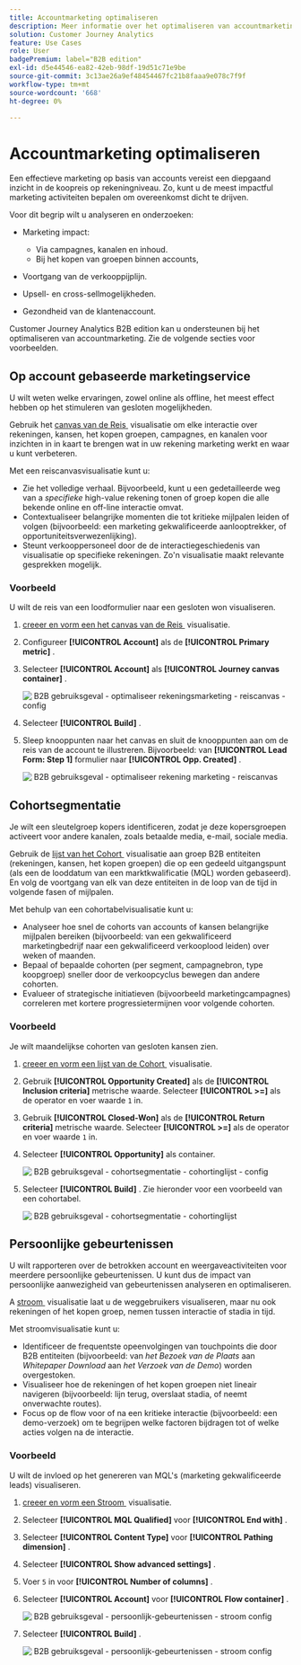 ```yaml
---
title: Accountmarketing optimaliseren
description: Meer informatie over het optimaliseren van accountmarketing met de Customer Journey Analytics B2B edition.
solution: Customer Journey Analytics
feature: Use Cases
role: User
badgePremium: label="B2B edition"
exl-id: d5e44546-ea82-42eb-98df-19d51c71e9be
source-git-commit: 3c13ae26a9ef48454467fc21b8faaa9e078c7f9f
workflow-type: tm+mt
source-wordcount: '668'
ht-degree: 0%

---
```


# Accountmarketing optimaliseren

Een effectieve marketing op basis van accounts vereist een diepgaand inzicht in de koopreis op rekeningniveau. Zo, kunt u de meest impactful marketing activiteiten bepalen om overeenkomst dicht te drijven.

Voor dit begrip wilt u analyseren en onderzoeken:

* Marketing impact:

   * Via campagnes, kanalen en inhoud.
   * Bij het kopen van groepen binnen accounts,

* Voortgang van de verkooppijplijn.
* Upsell- en cross-sellmogelijkheden.
* Gezondheid van de klantenaccount.


Customer Journey Analytics B2B edition kan u ondersteunen bij het optimaliseren van accountmarketing. Zie de volgende secties voor voorbeelden.


## Op account gebaseerde marketingservice

U wilt weten welke ervaringen, zowel online als offline, het meest effect hebben op het stimuleren van gesloten mogelijkheden.

Gebruik het [&#x200B; canvas van de Reis &#x200B;](/help/analysis-workspace/visualizations/journey-canvas/journey-canvas.md) visualisatie om elke interactie over rekeningen, kansen, het kopen groepen, campagnes, en kanalen voor inzichten in in kaart te brengen wat in uw rekening marketing werkt en waar u kunt verbeteren.

Met een reiscanvasvisualisatie kunt u:

* Zie het volledige verhaal. Bijvoorbeeld, kunt u een gedetailleerde weg van a *specifieke* high-value rekening tonen of groep kopen die alle bekende online en off-line interactie omvat.
* Contextualiseer belangrijke momenten die tot kritieke mijlpalen leiden of volgen (bijvoorbeeld: een marketing gekwalificeerde aanlooptrekker, of opportuniteitsverwezenlijking).
* Steunt verkooppersoneel door de de interactiegeschiedenis van visualisatie op specifieke rekeningen. Zo&#39;n visualisatie maakt relevante gesprekken mogelijk.

### Voorbeeld

U wilt de reis van een loodformulier naar een gesloten won visualiseren.

1. [&#x200B; creeer en vorm een het canvas van de Reis &#x200B;](/help/analysis-workspace/visualizations/journey-canvas/configure-journey-canvas.md) visualisatie.
1. Configureer **[!UICONTROL Account]** als de **[!UICONTROL Primary metric]** .
1. Selecteer **[!UICONTROL Account]** als **[!UICONTROL Journey canvas container]** .

   ![&#x200B; B2B gebruiksgeval - optimaliseer rekeningsmarketing - reiscanvas - config &#x200B;](assets/b2b-uc-optimize-marketing-journey-canvas-config.png)

1. Selecteer **[!UICONTROL Build]** .
1. Sleep knooppunten naar het canvas en sluit de knooppunten aan om de reis van de account te illustreren. Bijvoorbeeld: van **[!UICONTROL Lead Form: Step 1]** formulier naar **[!UICONTROL Opp. Created]** .

   ![&#x200B; B2B gebruiksgeval - optimaliseer rekening marketing - reiscanvas &#x200B;](assets/b2b-uc-optimize-marketing-journey-canvas.png)


## Cohortsegmentatie

Je wilt een sleutelgroep kopers identificeren, zodat je deze kopersgroepen activeert voor andere kanalen, zoals betaalde media, e-mail, sociale media.

Gebruik de [&#x200B; lijst van het Cohort &#x200B;](/help/analysis-workspace/visualizations/cohort-table/cohort-analysis.md) visualisatie aan groep B2B entiteiten (rekeningen, kansen, het kopen groepen) die op een gedeeld uitgangspunt (als een de looddatum van een marktkwalificatie (MQL) worden gebaseerd). En volg de voortgang van elk van deze entiteiten in de loop van de tijd in volgende fasen of mijlpalen.

Met behulp van een cohortabelvisualisatie kunt u:

* Analyseer hoe snel de cohorts van accounts of kansen belangrijke mijlpalen bereiken (bijvoorbeeld: van een gekwalificeerd marketingbedrijf naar een gekwalificeerd verkooplood leiden) over weken of maanden.
* Bepaal of bepaalde cohorten (per segment, campagnebron, type koopgroep) sneller door de verkoopcyclus bewegen dan andere cohorten.
* Evalueer of strategische initiatieven (bijvoorbeeld marketingcampagnes) correleren met kortere progressietermijnen voor volgende cohorten.

### Voorbeeld

Je wilt maandelijkse cohorten van gesloten kansen zien.

1. [&#x200B; creeer en vorm een lijst van de Cohort &#x200B;](/help/analysis-workspace/visualizations/cohort-table/t-cohort.md) visualisatie.
1. Gebruik **[!UICONTROL Opportunity Created]** als de **[!UICONTROL Inclusion criteria]** metrische waarde. Selecteer **[!UICONTROL >=]** als de operator en voer waarde `1` in.
1. Gebruik **[!UICONTROL Closed-Won]** als de **[!UICONTROL Return criteria]** metrische waarde. Selecteer **[!UICONTROL >=]** als de operator en voer waarde `1` in.
1. Selecteer **[!UICONTROL Opportunity]** als container.

   ![&#x200B; B2B gebruiksgeval - cohortsegmentatie - cohortinglijst - config &#x200B;](assets/b2b-uc-optimize-marketing-cohort-table-config.png)

1. Selecteer **[!UICONTROL Build]** . Zie hieronder voor een voorbeeld van een cohortabel.

   ![&#x200B; B2B gebruiksgeval - cohortsegmentatie - cohortinglijst &#x200B;](assets/b2b-uc-optimize-marketing-cohort-table.png)


## Persoonlijke gebeurtenissen

U wilt rapporteren over de betrokken account en weergaveactiviteiten voor meerdere persoonlijke gebeurtenissen. U kunt dus de impact van persoonlijke aanwezigheid van gebeurtenissen analyseren en optimaliseren.

A [&#x200B; stroom &#x200B;](/help/analysis-workspace/visualizations/c-flow/flow.md) visualisatie laat u de weggebruikers visualiseren, maar nu ook rekeningen of het kopen groep, nemen tussen interactie of stadia in tijd.

Met stroomvisualisatie kunt u:

* Identificeer de frequentste opeenvolgingen van touchpoints die door B2B entiteiten (bijvoorbeeld: van *het Bezoek van de Plaats* aan *Whitepaper Download* aan *het Verzoek van de Demo*) worden overgestoken.
* Visualiseer hoe de rekeningen of het kopen groepen niet lineair navigeren (bijvoorbeeld: lijn terug, overslaat stadia, of neemt onverwachte routes).
* Focus op de flow voor of na een kritieke interactie (bijvoorbeeld: een demo-verzoek) om te begrijpen welke factoren bijdragen tot of welke acties volgen na de interactie.

### Voorbeeld

U wilt de invloed op het genereren van MQL&#39;s (marketing gekwalificeerde leads) visualiseren.

1. [&#x200B; creeer en vorm een Stroom &#x200B;](/help/analysis-workspace/visualizations/c-flow/create-flow.md) visualisatie.
1. Selecteer **[!UICONTROL MQL Qualified]** voor **[!UICONTROL End with]** .
1. Selecteer **[!UICONTROL Content Type]** voor **[!UICONTROL Pathing dimension]** .
1. Selecteer **[!UICONTROL Show advanced settings]** .
1. Voer `5` in voor **[!UICONTROL Number of columns]** .
1. Selecteer **[!UICONTROL Account]** voor **[!UICONTROL Flow container]** .

   ![&#x200B; B2B gebruiksgeval - persoonlijk-gebeurtenissen - stroom config &#x200B;](assets/b2b-uc-optimize-marketing-flow-config.png)

1. Selecteer **[!UICONTROL Build]** .

   ![&#x200B; B2B gebruiksgeval - persoonlijk-gebeurtenissen - stroom config &#x200B;](assets/b2b-uc-optimize-marketing-flow.png)
